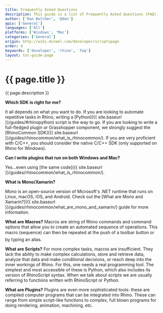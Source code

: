 ```yaml
---
title: Frequently Asked Questions
description: This guide is a list of Frequently Asked Questions (FAQ).
author: ['Dan Belcher', '@dan']
apis: ['General']
languages: ['All']
platforms: ['Windows', 'Mac']
categories: ['General']
origin: http://wiki.mcneel.com/developer/scriptspage
order: 4
keywords: ['developer', 'rhino', 'faq']
layout: toc-guide-page
---
```


# {{ page.title }}

{{ page.description }}

**Which SDK is right for me?**

It all depends on what you want to do.  If you are looking to automate repetitive tasks in Rhino, writing a [Python]({{ site.baseurl }}/guides/#rhinopython) script is the way to go.  If you are looking to write a full-fledged plugin or Grasshopper component, we strongly suggest the [RhinoCommon SDK]({{ site.baseurl }}/guides/rhinocommon/what_is_rhinocommon/).  If you are very proficient with C/C++, you should consider the native C/C++ SDK (only supported on Rhino for Windows).

**Can I write plugins that run on both Windows and Mac?**

Yes...even using [the same code]({{ site.baseurl }}/guides/rhinocommon/what_is_rhinocommon/).

**What is Mono/Xamarin?**

Mono is an open-source version of Microsoft's .NET runtime that runs on Linux, macOS, iOS, and Android.  Check out the [What are Mono and Xamarin?]({{ site.baseurl }}/guides/rhinocommon/what_are_mono_and_xamarin/) guide for more information.

**What are Macros?**
Macros are string of Rhino commands and command options that allow you to create an automated sequence of operations.  This macro (sequence) can then be repeated at the push of a toolbar button or by typing an alias.

**What are Scripts?**
For more complex tasks, macros are insufficient.  They lack the ability to make complex calculations, store and retrieve data, analyze that data and make conditional decisions, or reach deep into the inner workings of Rhino.  For this, one needs a real programming tool.  The simplest and most accessible of these is Python, which also includes its version of RhinoScript syntax.  When we talk about scripts we are usually referring to functions written with RhinoScript or Python.

**What are Plugins?**
Plugins are even more sophisticated tools: these are compiled computer programs that can be integrated into Rhino.  These can range from simple script-like functions to complex, full blown programs for doing rendering, animation, machining, etc.
